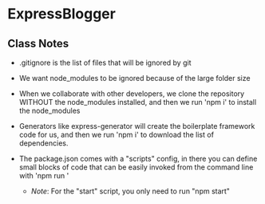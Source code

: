 # ExpressBlogger

## Class Notes

- .gitignore is the list of files that will be ignored by git
- We want node_modules to be ignored because of the large folder size
- When we collaborate with other developers, we clone the repository WITHOUT the node_modules installed, and then we run 'npm i' to install the node_modules

- Generators like express-generator will create the boilerplate framework code for us, and then we run 'npm i' to download the list of dependencies.

- The package.json comes with a "scripts" config, in there you can define small blocks of code that can be easily invoked from the command line with 'npm run <scriptName>'
	- _Note_: For the "start" script, you only need to run "npm start"